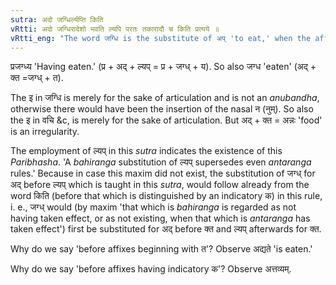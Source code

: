 ```yaml
---
sutra: अदो जग्धिर्ल्यप्ति किति
vRtti: अदो जग्धिरादेशो भवति ल्यपि परतः तकारादौ च किति प्रत्यये ॥
vRtti_eng: "The word जग्धि is the substitute of अप् 'to eat,' when the affix ल्यप् (VII. 1. 37) or an _ardhadhatuka_ कित् affix beginning with त follows."
---
```

प्रजग्ध्य 'Having eaten.' (प्र + अद् + ल्यप् = प्र + जग्ध् + य). So also जग्ध 'eaten' (अद्  + क्त =जग्ध् + त).

The इ in जग्धि is merely for the sake of articulation and is not an _anubandha_, otherwise there would have been the insertion of the nasal न (नुम्). So also the इ in वचि &c, is merely for the sake of articulation. But अद् + क्त = अन्नः 'food' is an irregularity.

The employment of ल्यप् in this _sutra_ indicates the existence of this _Paribhasha_. 'A _bahiranga_ substitution of ल्यप् supersedes even _antaranga_ rules.' Because in case this maxim did not exist, the substitution of जग्ध् for अद् before ल्यप् which is taught in this _sutra_, would follow already from the word किति (before that which is distinguished by an indicatory क) in this rule, i. e., जग्ध् would (by maxim 'that which is _bahiranga_ is regarded as not having taken effect, or as not existing, when that which is _antaranga_ has taken effect') first be substituted for अद् before क्त and ल्यप् afterwards for क्त.

Why do we say 'before affixes beginning with त'? Observe अद्यते 'is eaten.'

Why do we say 'before affixes having indicatory क'? Observe अत्तव्यम्.

